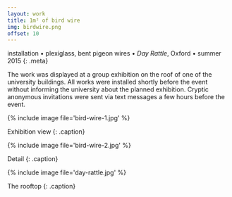 ```yaml
---
layout: work
title: 1m² of bird wire
img: birdwire.png
offset: 10
---
```


installation • plexiglass, bent pigeon wires • _Day Rattle_, Oxford • summer 2015
{: .meta}

The work was displayed at a group exhibition on the roof of one of the university buildings. All works were installed shortly before the event without informing the university about the planned exhibition. Cryptic anonymous invitations were sent via text messages a few hours before the event.

{% include image file='bird-wire-1.jpg' %}

Exhibition view
{: .caption}

{% include image file='bird-wire-2.jpg' %}

Detail
{: .caption}

{% include image file='day-rattle.jpg' %}

The rooftop
{: .caption}